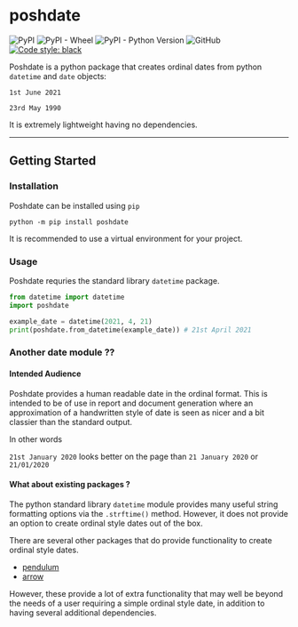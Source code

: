 # poshdate

![PyPI](https://img.shields.io/pypi/v/poshdate)
![PyPI - Wheel](https://img.shields.io/pypi/wheel/poshdate)
![PyPI - Python Version](https://img.shields.io/pypi/pyversions/poshdate)
![GitHub](https://img.shields.io/github/license/aj-white/poshdate)
[![Code style: black](https://img.shields.io/badge/code%20style-black-000000.svg)](https://github.com/psf/black)



Poshdate is a python package that creates ordinal dates from python `datetime` and `date` objects:

`1st June 2021`

`23rd May 1990`

It is extremely lightweight having no dependencies.

---

## Getting Started

### Installation

Poshdate can be installed using `pip`

```shell
python -m pip install poshdate
```

It is recommended to use a virtual environment for your project.

### Usage

Poshdate requries the standard library `datetime` package.

```python
from datetime import datetime
import poshdate

example_date = datetime(2021, 4, 21)
print(poshdate.from_datetime(example_date)) # 21st April 2021
```

### Another date module ??

#### Intended Audience

Poshdate provides a human readable date in the ordinal format.
This is intended to be of use in report and document generation where
an approximation of a handwritten style of date is seen as nicer and a bit classier than the standard output.

In other words

`21st January 2020` looks better on the page than `21 January 2020` or `21/01/2020`

#### What about existing packages ?

The python standard library `datetime` module provides many useful string formatting options via the `.strftime()` method. However, it does not provide an option to create ordinal style dates out of the box.

There are several other packages that do provide functionality to create ordinal style dates.
- [pendulum](https://github.com/sdispater/pendulum)
- [arrow](https://github.com/arrow-py/arrow)

However, these provide a lot of extra functionality that may well be beyond the needs of a user requiring a simple ordinal style date, in addition to having several additional dependencies.
